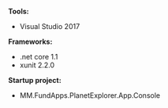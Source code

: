 **Tools:**
* Visual Studio 2017

**Frameworks:**
* .net core 1.1
* xunit 2.2.0

**Startup project:**
* MM.FundApps.PlanetExplorer.App.Console
